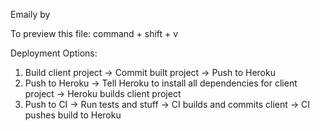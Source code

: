 Emaily by

To preview this file: command + shift + v

Deployment Options:

1. Build client project -> Commit built project -> Push to Heroku
2. Push to Heroku -> Tell Heroku to install all dependencies for client project -> Heroku builds client project
3. Push to CI -> Run tests and stuff -> CI builds and commits client -> CI pushes build to Heroku
